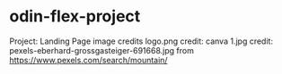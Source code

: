 # odin-flex-project
Project: Landing Page
image credits
    logo.png credit: canva
    1.jpg credit: pexels-eberhard-grossgasteiger-691668.jpg from https://www.pexels.com/search/mountain/